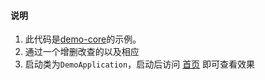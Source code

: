 #### 说明

  1. 此代码是[demo-core](http://192.168.90.8/lihao/demo1/tree/master/demo-core)的示例。
  2. 通过一个增删改查的以及相应
  3. 启动类为`DemoApplication`，启动后访问 [首页](http://127.0.0.1:8080/) 即可查看效果  
  
